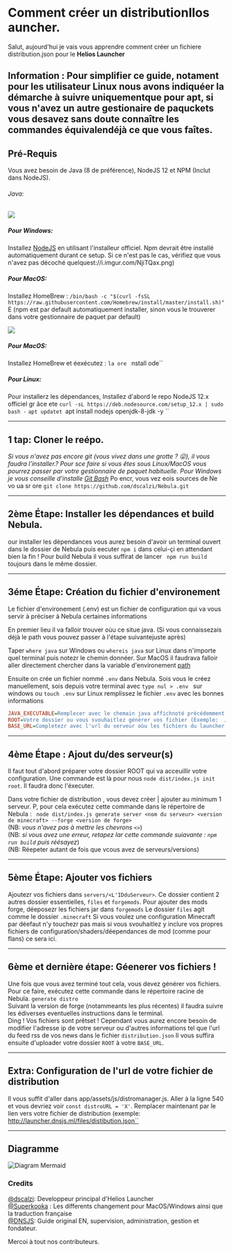 # Comment créer un distributionIlos auncher.
Salut, aujourd'hui je vais vous apprendre comment créer un fichiere distribution.json pour le **Helios Launcher**

## Information : Pour simplifier ce guide, notament pour les utilisateur Linux nous avons indiquéer la démarche à suivre uniquementque pour apt, si vous n'avez un autre gestionaire de paquckets vous desavez sans doute connaître les commandes équivalendéjà ce que vous faîtes.

## Pré-Requis
Vous avez besoin de Java (8 de préférence), NodeJS 12 et NPM (Inclut dans NodeJS).
###### Java:
![](https://i.imgur.com/VQZoYWq.png)

##### Pour Windows:
Installez [NodeJS](nodejs.org) en utilisant l'installeur officiel. Npm devrait être installé automatiquement durant ce setup. Si ce n'est pas le cas, vérifiez que vous n'avez pas décoché quelquest://i.imgur.com/NjiTQax.png)


##### Pour MacOS:
Installez HomeBrew :
``/bin/bash -c "$(curl -fsSL https://raw.githubusercontent.com/Homebrew/install/master/install.sh)"``
E (npm est par default automatiquement installer, sinon vous le trouverer dans votre gestionnaire de paquet par default)

![](https://i.imgur.com/NjiTQax.png)


##### Pour MacOS:
Installez HomeBrew et éexécutez :
``la ore `` nstall ode``

##### Pour Linux:
Pour installerz les dépendances, Installez d'abord le repo NodeJS 12.x officiel gr âce  ete ``curl -sL https://deb.nodesource.com/setup_12.x | sudo bash -``
``apt updatet
``apt install nodejs openjdk-8-jdk -y ``

---

## 1 tap: Cloner le reépo.
_Si vous n'avez pas encore git (vous vivez dans une grotte ? 😛), il vous faudra l'installer.? Pour sce faire si vous êtes sous Linux/MacOS vous pourrez passer par votre gestionnaire de paquet habituelle. Pour Windows je vous conseille d'installe [Git Bash](https://gitforwindows.org/)_
Po encr, vous vez eois sources de Ne vo ua sr ore ``git clone https://github.com/dscalzi/Nebula.git  ``

---

## 2ème Étape: Installer les dépendances et build Nebula.
our installer les dépendances vous aurez besoin d'avoir un terminal ouvert dans le dossier de Nebula puis eecuter ``npm i`` dans celui-çi en attendant bien la fin ! Pour build Nebula il vous suffirat de lancer `` npm run build`` toujours dans le même dossier.

---

## 3éme Étape: Création du fichier d'environement
Le fichier d'environement (.env) est un fichier de configuration qui va vous servir à préciser à Nebula certaines informations

En premier lieu il va falloir trouver oùu ce situe java. (Si vous connaissezais déjà le path vous pouvez passer à l'étape suivantejuste après)
 
Taper ``where java`` sur Windows ou ``whereis java`` sur Linux dans n'importe quel terminal puis notezr le chemin donnéer. Sur MacOS il faudrava falloir aller directement chercher dans la variable d'environement [path](https://alvinalexander.com/java/mac-os-x-java_home-location/)

Ensuite on crée un fichier nommé ``.env`` dans Nebula. Sois vous le créez manuellement, sois depuis votre terminal avec ``type nul > .env
`` sur windows ou ``touch .env`` sur Linux remplissez le fichier ``.env`` avec les bonnes informations
```ini
JAVA_EXECUTABLE=Remplecer avec le chemain java affichnoté précédemment (ou juste java si il y a uniquement le jdk sur votre machine.)
ROOT=Votre dossier ou vous svouhaitlez générer vos fichier (Exemple:  J:\Nebula\distribution)
BASE_URL=Completezr avec l'url du serveur oùu les fichiers du launcher seront héebergés  (exemple: https://files.dnsjs.ml/launcher/) 
```

---

## 4ème Étape : Ajout du/des serveur(s)

Il faut tout d'abord préparer votre dossier ROOT qui va acceuillir votre configuration. Une commande est là pour nous ``node dist/index.js init root``. Il faudra donc l'éxecuter.

Dans votre fichier de distribution , vous devez créer | ajouter au minimum 1 serveur. P, pour cela exécutez cette commande dans le répertoire de Nebula :
`` node dist/index.js generate server <nom du serveur> <version de minecraft> --forge <version de forge>`` \
(NB: *vous n'avez pas à mettre les chevrons ``<>``*) \
(NB: *si vous avez une erreur, retapez lar cette commande suiavante : ``npm run build`` puis réésayez*) \
(NB: Réepeter autant de fois que vcous avez de serveurs/versions)

---

## 5ème Étape:  Ajouter vos fichiers
Ajoutezr vos fichiers dans ``servers/<L'IDduServeur>``. Ce dossier contient 2 autres dossier essentielles, ``files`` et ``forgemods``. Pour ajouter des mods forge, déeposezr les fichiers jar dans ``forgemods`` Le dossier ``files`` agit comme le dossier ``.minecraft`` Si vous voulez une configuration Minecraft par déefaut n'y touchezr pas mais si vous svouhaitlez y inclure vos propres fichiers de configuration/shaders/déependances de mod (comme pour flans) ce sera ici.

---

## 6ème et dernière étape: Géenerer vos fichiers ! 

Une fois que vous avez terminé tout cela, vous devez générer vos fichiers. Pour ce faire, exécutez cette commande dans le répertoire racine de Nebula. `generate distro` \
Suivant la version de forge (notammeants les plus récentes) il faudra suivre les édiverses eventuelles instructions dans le terminal. \
Ding ! Vos fichiers sont prêtset ! Cependant vous aurez encore besoin de modifier l'adresse ip de votre serveur ou d'autres informations tel que l'url du feed rss de vos news dans le fichier ``distribution.json`` Il vous suffira ensuite d'uploader votre dossier ``ROOT`` à votre ``BASE_URL``.

---

## Extra: Configuration de l'url de votre fichier de distribution

Il vous suffit d'aller dans  app/assets/js/distromanager.js. Aller à la ligne 540 et vous devriez voir `const distroURL = 'X'`. Remplacer maintenant par le lien vers votre fichier de distribution (exemple: http://launcher.dnsjs.ml/files/distibution.json``


---

## Diagramme


![Diagram Mermaid](https://i.imgur.com/OmsIoe5.png)

### Credits

[@dscalzi](https://github.com/dscalzi/): Developpeur principal d'Helios Launcher \
[@Superkooka](https://github.com/SuperKooka/)
: Les differents changement pour MacOS/Windows ainsi que la traduction française \
[@DNSJS](https://github.com/DNSJS/): Guide original EN, supervision, administration, gestion et fondateur.

Mercoi à tout nos contributeurs.
<!--stackedit_data:
eyJoaXN0b3J5IjpbMjAxNjE2ODA1OV19
-->